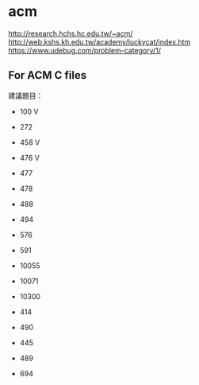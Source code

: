 # acm
http://research.hchs.hc.edu.tw/~acm/
http://web.kshs.kh.edu.tw/academy/luckycat/index.htm
https://www.udebug.com/problem-category/1/

For ACM C files
---
建議題目：
- 100 V
- 272
- 458 V
- 476 V
- 477
- 478
- 488
- 494
- 576
- 591

- 10055
- 10071
- 10300
- 414
- 490
- 445
- 489
- 694
